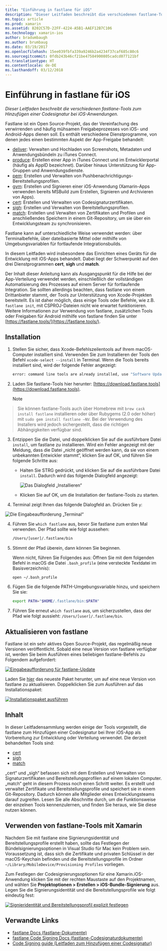 ```yaml
---
title: "Einführung in fastlane für iOS"
description: "Dieser Leitfaden beschreibt die verschiedenen fastlane-Tools zum Hinzufügen einer Codesignatur bei iOS-Anwendungen."
ms.topic: article
ms.prod: xamarin
ms.assetid: 8202C57D-22FF-4224-A5B1-AAEF12B7C106
ms.technology: xamarin-ios
author: bradumbaugh
ms.author: brumbaug
ms.date: 03/19/2017
ms.openlocfilehash: 15ee039fbfa339a9246b2a4234f37caf685c80c6
ms.sourcegitcommit: 0fdb243b46cf21be47584900805cadcd077121bf
ms.translationtype: HT
ms.contentlocale: de-DE
ms.lasthandoff: 03/12/2018
---
```

# <a name="introduction-to-fastlane-for-ios"></a>Einführung in fastlane für iOS

_Dieser Leitfaden beschreibt die verschiedenen fastlane-Tools zum Hinzufügen einer Codesignatur bei iOS-Anwendungen._

Fastlane ist ein Open Source-Projekt, das der Vereinfachung des verwirrenden und häufig mühsamen Freigabeprozesses von iOS- und Android-Apps dienen soll. Es enthält verschiedene Dienstprogramme, von denen jedes einen bestimmten Aspekt der App-Freigabe behandelt:

- [deliver](https://github.com/fastlane/fastlane/tree/master/deliver#readme): Verwalten und Hochladen von Screenshots, Metadaten und Anwendungsbündeln zu iTunes Connect.
- [produce](https://github.com/fastlane/fastlane/tree/master/produce#readme): Erstellen einer App in iTunes Connect und im Entwicklerportal (häufig als AppID bezeichnet). Darüber hinaus Unterstützung für App-Gruppen und Anwendungsdienste.
- [pem](https://github.com/fastlane/fastlane/tree/master/pem#readme): Erstellen und Verwalten von Pushbenachrichtigungs-Bereitstellungsprofilen.
- [gym](https://github.com/fastlane/fastlane/tree/master/gym#readme): Erstellen und Signieren einer iOS-Anwendung (Xamarin-Apps verwenden bereits MSBuild zum Erstellen, Signieren und Archivieren von Apps).
- [cert](https://github.com/fastlane/fastlane/tree/master/cert#readme): Erstellen und Verwalten von Codesignaturzertifikaten. 
- [sigh](https://github.com/fastlane/fastlane/tree/master/sigh#readme): Erstellen und Verwalten von Bereitstellungsprofilen.
- [match](https://github.com/fastlane/fastlane/tree/master/match#readme): Erstellen und Verwalten von Zertifikaten und Profilen und anschließendes Speichern in einem Git-Repository, um sie über ein Entwicklungsteam zu synchronisieren.

Fastlane kann auf unterschiedliche Weise verwendet werden: über Terminalbefehle, über dateibasierte Mittel oder mithilfe von Umgebungsvariablen für fortlaufende Integrationsbuilds. 

In diesem Leitfaden wird insbesondere das Einrichten eines Geräts für die Entwicklung mit iOS-Apps behandelt. Dabei liegt der Schwerpunkt auf den drei Dienstprogrammen **cert**, **sigh** und **match**. 

Der Inhalt dieser Anleitung kann als Ausgangspunkt für die Hilfe bei der App-Verteilung verwendet werden, einschließlich der vollständigen Automatisierung des Prozesses auf einem Server für fortlaufende Integration. Sie sollten allerdings beachten, dass fastlane von einem Drittanbieter stammt, der Tools zur Unterstützung von Xcode-Projekten bereitstellt. Es ist daher möglich, dass einige Tools oder Befehle, wie z.B. `fastlane init`, mit CSPROJ-Dateien nicht wie erwartet funktionieren. Weitere Informationen zur Verwendung von fastlane, zusätzlichen Tools oder Freigaben für Android mithilfe von fastlane finden Sie unter [https://fastlane.tools/](https://fastlane.tools/).

<a name="Installation" />

## <a name="installation"></a>Installation

1. Stellen Sie sicher, dass Xcode-Befehlszeilentools auf Ihrem macOS-Computer installiert sind. Verwenden Sie zum Installieren der Tools den Befehl `xcode-select --install` in Terminal. Wenn die Tools bereits installiert sind, wird der folgende Fehler angezeigt:

    ```bash
    error: command line tools are already installed, use "Software Update" to install updates
    ```

2. Laden Sie fastlane-Tools hier herunter: [https://download.fastlane.tools](https://download.fastlane.tools). 

    > [!NOTE]
> Sie können fastlane-Tools auch über Homebrew mit `brew cask install fastlane` installieren oder über Rubygems (2.0 oder höher) mit `sudo gem install fastlane –NV`. Bei der Verwendung des Installers wird jedoch sichergestellt, dass die richtigen Abhängigkeiten verfügbar sind. 

3. Entzippen Sie die Datei, und doppelklicken Sie auf die ausführbare Datei `install`, um fastlane zu installieren. Wird ein Fehler angezeigt mit der Meldung, dass die Datei „nicht geöffnet werden kann, da sie von einem unbekannten Entwickler stammt“, klicken Sie auf OK, und führen Sie folgende Schritte aus:
    - Halten Sie STRG gedrückt, und klicken Sie auf die ausführbare Datei `install`. Dadurch wird das folgende Dialogfeld angezeigt:

      ![](images/fastlane-image12.png "Das Dialogfeld „Installieren“")
    
    - Klicken Sie auf OK, um die Installation der fastlane-Tools zu starten.

4. Terminal zeigt Ihnen das folgende Dialogfeld an. Drücken Sie `y`:

  ![](images/fastlane-image13.png "Die Eingabeaufforderung „Terminal“")
 
4. Führen Sie `which fastlane` aus, bevor Sie fastlane zum ersten Mal verwenden. Der Pfad sollte wie folgt aussehen: 

    ```bash
    /Users/[user]/.fastlane/bin
    ```

5. Stimmt der Pfad überein, dann können Sie beginnen.

     Wenn nicht, führen Sie Folgendes aus: Öffnen Sie mit dem folgenden Befehl in macOS die Datei `.bash_profile` (eine versteckte Textdatei im Basisverzeichnis):

    ```bash
    open ~/.bash_profile
    ```

6. Fügen Sie die folgende PATH-Umgebungsvariable hinzu, und speichern Sie sie: 

    ```bash
    export PATH="$HOME/.fastlane/bin:$PATH"
    ```

7.  Führen Sie erneut `which fastlane` aus, um sicherzustellen, dass der Pfad wie folgt aussieht: `/Users/[user]/.fastlane/bin`.


## <a name="updating-fastlane"></a>Aktualisieren von fastlane

Fastlane ist ein sehr aktives Open Source-Projekt, das regelmäßig neue Versionen veröffentlicht. Sobald eine neue Version von fastlane verfügbar ist, werden Sie beim Ausführen eines beliebigen fastlane-Befehls zu Folgendem aufgefordert:

[![](images/fastlane-image0.png "Eingabeaufforderung für fastlane-Update")](images/fastlane-image0.png#lightbox)


Laden Sie [hier](https://download.fastlane.tools) das neueste Paket herunter, um auf eine neue Version von fastlane zu aktualisieren. Doppelklicken Sie zum Ausführen auf das Installationspaket:

[![](images/fastlane-image0a.png "Installationspaket ausführen")](images/fastlane-image0a.png#lightbox)


## <a name="contents"></a>Inhalt

In dieser Leitfadensammlung werden einige der Tools vorgestellt, die fastlane zum Hinzufügen einer Codesignatur bei Ihrer iOS-App als Vorbereitung zur Entwicklung oder Verteilung verwendet. Die derzeit behandelten Tools sind:

- [cert](~/ios/deploy-test/provisioning/fastlane/cert.md)
- [sigh](~/ios/deploy-test/provisioning/fastlane/sigh.md)
- [match](~/ios/deploy-test/provisioning/fastlane/match.md)

„cert“ und „sigh“ befassen sich mit dem Erstellen und Verwalten von Signaturzertifikaten und Bereitstellungsprofilen auf einem lokalen Computer. „match“ geht in diesem Prozess noch einen Schritt weiter. Es erstellt und verwaltet Zertifikate und Bereitstellungsprofile und speichert sie in einem Git-Repository. Dadurch können alle Mitglieder eines Entwicklungsteams darauf zugreifen. Lesen Sie alle Abschnitte durch, um die Funktionsweise der einzelnen Tools kennenzulernen, und finden Sie heraus, wie Sie diese nutzen können.

## <a name="using-fastlane-tools-with-xamarin"></a>Verwenden von fastlane-Tools mit Xamarin

Nachdem Sie mit fastlane eine Signierungsidentität und Bereitstellungsprofile erstellt haben, sollte das Festlegen der Bündelsignierungsoptionen in Visual Studio für Mac kein Problem sein. Voraussetzung ist, dass sich die Zertifikate und privaten Schlüssel in der macOS-Keychain befinden und die Bereitstellungsprofile im Ordner `~/Library/MobileDevice/Provisioning Profiles` vorliegen.

Zum Festlegen der Codesignierungsoptionen für eine Xamarin.iOS-Anwendung klicken Sie mit der rechten Maustaste auf den Projektnamen, und wählen Sie **Projektoptionen > Erstellen > iOS-Bundle-Signierung** aus. Legen Sie die Signierungsidentität und die Bereitstellungsprofile wie folgt eindeutig fest:

[![](images/fastlane-image11.png "Signieridentität und Bereitstellungsprofil explizit festlegen")](images/fastlane-image11.png#lightbox)

## <a name="related-links"></a>Verwandte Links

- [fastlane Docs (fastlane-Dokumente)](https://fastlane.tools/)
- [fastlane Code Signing Docs (fastlane-Codesignaturdokumente)](https://docs.fastlane.tools/codesigning/getting-started/)
- [Code Signing guide (Leitfaden zum Hinzufügen einer Codesignatur)](https://codesigning.guide/)
